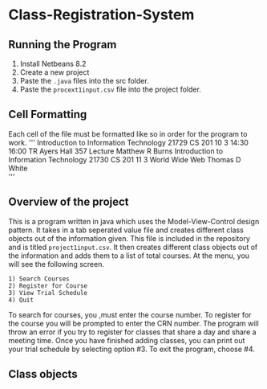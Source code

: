 # Class-Registration-System
## Running the Program
1. Install Netbeans 8.2
2. Create a new project 
3. Paste the `.java` files into the src folder.
4. Paste the `procext1input.csv` file into the project folder.

## Cell Formatting 
Each cell of the file must be formatted like so in order for the program to work. 
'''
Introduction to Information Technology	21729	CS 201	10	3	14:30	16:00	TR	Ayers Hall 357	Lecture	Matthew R Burns
Introduction to Information Technology	21730	CS 201	11	3	World Wide Web	Thomas D White				
'''
## Overview of the project
This is a program written in java which uses the Model-View-Control design pattern. It takes in a tab seperated value file and creates different class objects out of the information given. This file is included in the repository and is titled `project1input.csv`. It then creates different class objects out of the information and adds them to a list of total courses. At the menu, you will see the following screen.
```
1) Search Courses
2) Register for Course
3) View Trial Schedule
4) Quit
```
To search for courses, you ,must enter the course number. To register for the course you will be prompted to enter the CRN number. The program will throw an error if you try to register for classes that share a day and share a meeting time. Once you have finished adding classes, you can print out your trial schedule by selecting option #3. To exit the program, choose #4.

## Class objects

